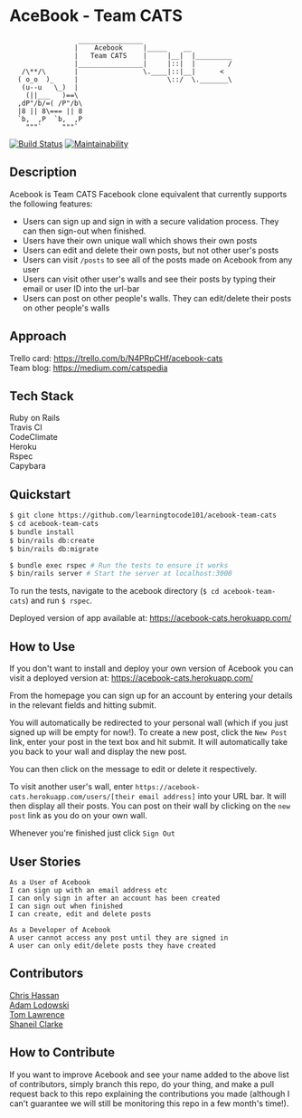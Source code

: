 # AceBook - Team CATS

```
                 ________________
                |    Acebook     |_____    __
                |   Team CATS    |     |__|  |_________
                |________________|     |::|  |        /
   /\**/\       |                \.____|::|__|      <
  ( o_o  )_     |                      \::/  \._______\
   (u--u   \_)  |
    (||___   )==\
  ,dP"/b/=( /P"/b\
  |8 || 8\=== || 8
  `b,  ,P  `b,  ,P
    """`     """`

```

[![Build Status](https://travis-ci.org/learningtocode101/acebook-team-cats.svg?branch=master)](https://travis-ci.org/learningtocode101/acebook-team-cats) 
[![Maintainability](https://api.codeclimate.com/v1/badges/3cb7048acedcfa3b76f1/maintainability)](https://codeclimate.com/github/learningtocode101/acebook-team-cats/maintainability)

## Description

Acebook is Team CATS Facebook clone equivalent that currently supports the following features:
* Users can sign up and sign in with a secure validation process. They can then sign-out when finished.
* Users have their own unique wall which shows their own posts
* Users can edit and delete their own posts, but not other user's posts
* Users can visit `/posts` to see all of the posts made on Acebook from any user
* Users can visit other user's walls and see their posts by typing their email or user ID into the url-bar
* Users can post on other people's walls. They can edit/delete their posts on other people's walls

## Approach
Trello card: https://trello.com/b/N4PRpCHf/acebook-cats  
Team blog: https://medium.com/catspedia 

## Tech Stack
Ruby on Rails  
Travis CI  
CodeClimate  
Heroku  
Rspec  
Capybara

## Quickstart

```bash
$ git clone https://github.com/learningtocode101/acebook-team-cats
$ cd acebook-team-cats
$ bundle install
$ bin/rails db:create
$ bin/rails db:migrate

$ bundle exec rspec # Run the tests to ensure it works
$ bin/rails server # Start the server at localhost:3000
```
To run the tests, navigate to the acebook directory (`$ cd acebook-team-cats`) and run `$ rspec`.

Deployed version of app available at: https://acebook-cats.herokuapp.com/ 

## How to Use

If you don't want to install and deploy your own version of Acebook you can visit a deployed version at: https://acebook-cats.herokuapp.com/ 

From the homepage you can sign up for an account by entering your details in the relevant fields and hitting submit.

You will automatically be redirected to your personal wall (which if you just signed up will be empty for now!). To create a new post, click the `New Post` link, enter your post in the text box and hit submit. It will automatically take you back to your wall and display the new post.

You can then click on the message to edit or delete it respectively.

To visit another user's wall, enter `https://acebook-cats.herokuapp.com/users/[their email address]` into your URL bar. It will then display all their posts. You can post on their wall by clicking on the `new post` link as you do on your own wall.

Whenever you're finished just click `Sign Out`

## User Stories
```
As a User of Acebook 
I can sign up with an email address etc
I can only sign in after an account has been created  
I can sign out when finished 
I can create, edit and delete posts 

As a Developer of Acebook
A user cannot access any post until they are signed in
A user can only edit/delete posts they have created  
```

## Contributors
[Chris Hassan](https://github.com/CKKH)  
[Adam Lodowski](https://github.com/rednblack99)  
[Tom Lawrence](https://github.com/matharotheelf)  
[Shaneil Clarke](https://github.com/learningtocode101/acebook-team-cats)  

## How to Contribute

If you want to improve Acebook and see your name added to the above list of contributors, simply branch this repo, do your thing, and make a pull request back to this repo explaining the contributions you made (although I can't guarantee we will still be monitoring this repo in a few month's time!).
